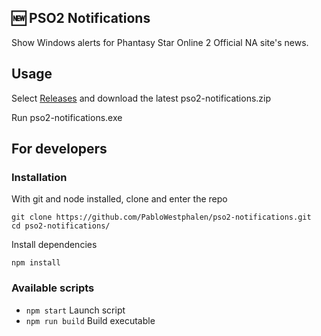 ## 🆕 PSO2 Notifications

Show Windows alerts for Phantasy Star Online 2 Official NA site's news.

## Usage

Select [Releases](https://github.com/PabloWestphalen/pso2-notifications/releases) and download the latest pso2-notifications.zip

Run pso2-notifications.exe

## For developers

### Installation

With git and node installed, clone and enter the repo

```
git clone https://github.com/PabloWestphalen/pso2-notifications.git
cd pso2-notifications/
```

Install dependencies

```
npm install
```

### Available scripts

- `npm start` Launch script
- `npm run build` Build executable
